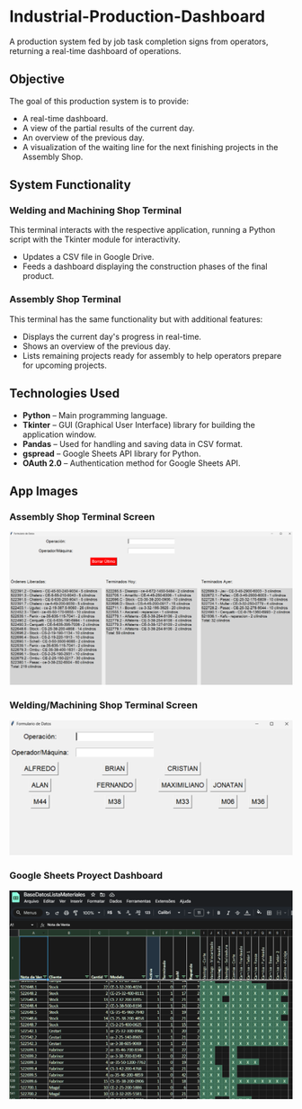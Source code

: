 # Industrial-Production-Dashboard

A production system fed by job task completion signs from operators, returning a real-time dashboard of operations.

## Objective

The goal of this production system is to provide:

- A real-time dashboard.
- A view of the partial results of the current day.
- An overview of the previous day.
- A visualization of the waiting line for the next finishing projects in the Assembly Shop.

## System Functionality

### **Welding and Machining Shop Terminal**

This terminal interacts with the respective application, running a Python script with the Tkinter module for interactivity.

- Updates a CSV file in Google Drive.
- Feeds a dashboard displaying the construction phases of the final product.

### **Assembly Shop Terminal**

This terminal has the same functionality but with additional features:

- Displays the current day's progress in real-time.
- Shows an overview of the previous day.
- Lists remaining projects ready for assembly to help operators prepare for upcoming projects.

## **Technologies Used**

- **Python** – Main programming language.
- **Tkinter** – GUI (Graphical User Interface) library for building the application window.
- **Pandas** – Used for handling and saving data in CSV format.
- **gspread** – Google Sheets API library for Python.
- **OAuth 2.0** – Authentication method for Google Sheets API.

## **App Images**

### Assembly Shop Terminal Screen
![Assembly Shop Terminal Screen](App%20Screenshots/Assembly%20Shop%20Terminal%20Screen.png)
### Welding/Machining Shop Terminal Screen
![Welding Terminal Screen](App%20Screenshots/Welding%20Terminal%20Screen.png)
### Google Sheets Proyect Dashboard
![Google Sheets Proyect Dashboard](App%20Screenshots/Proyect%20Progress%20Dashboard.png)

